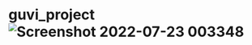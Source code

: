 # guvi_project![Screenshot 2022-07-23 003348](https://user-images.githubusercontent.com/102848827/180597598-bd81f0dc-c4c7-4c14-a0cd-42e5d9b0c050.jpg)
